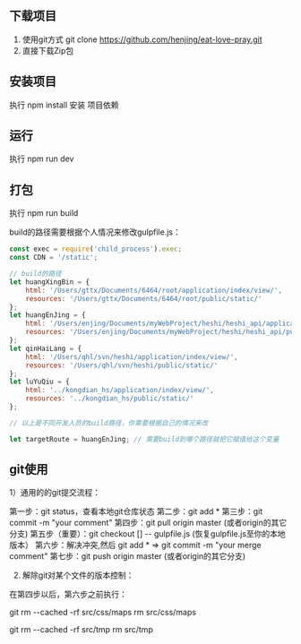 ## 下载项目

1) 使用git方式 git clone https://github.com/henjing/eat-love-pray.git
2) 直接下载Zip包

## 安装项目

执行 npm install 安装 项目依赖

## 运行

执行 npm run dev

## 打包

执行 npm run build

build的路径需要根据个人情况来修改gulpfile.js：

```js
const exec = require('child_process').exec;
const CDN = '/static';

// build的路径
let huangXingBin = {
    html: '/Users/gttx/Documents/6464/root/application/index/view/',
    resources: '/Users/gttx/Documents/6464/root/public/static/'
};
let huangEnJing = {
    html: '/Users/enjing/Documents/myWebProject/heshi/heshi_api/application/index/view/',
    resources: '/Users/enjing/Documents/myWebProject/heshi/heshi_api/public/static/'
};
let qinHaiLang = {
    html: '/Users/qhl/svn/heshi/application/index/view/',
    resources: '/Users/qhl/svn/heshi/public/static/'
};
let luYuQiu = {
	html: '../kongdian_hs/application/index/view/',
	resources: '../kongdian_hs/public/static/'
};

// 以上是不同开发人员的build路径，你需要根据自己的情况来改

let targetRoute = huangEnJing; // 需要build到哪个路径就把它赋值给这个变量

```

## git使用

1）通用的的git提交流程：

第一步：git status，查看本地git仓库状态
第二步：git add *
第三步：git commit -m "your comment"
第四步：git pull origin master (或者origin的其它分支)
第五步（重要）：git checkout [<commit>] -- gulpfile.js (恢复gulpfile.js至你的本地版本）
第六步：解决冲突,然后 git add * => git commit -m "your merge comment"
第七步：git push origin master (或者origin的其它分支)

2) 解除git对某个文件的版本控制：

在第四步以后，第六步之前执行：

git rm --cached -rf src/css/maps
rm src/css/maps

git rm --cached -rf src/tmp
rm src/tmp
